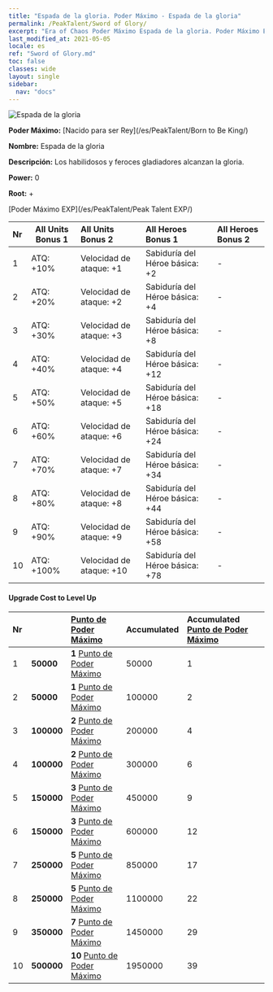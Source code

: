 ```yaml
---
title: "Espada de la gloria. Poder Máximo - Espada de la gloria"
permalink: /PeakTalent/Sword of Glory/
excerpt: "Era of Chaos Poder Máximo Espada de la gloria. Poder Máximo Espada de la gloria. Espada de la gloria"
last_modified_at: 2021-05-05
locale: es
ref: "Sword of Glory.md"
toc: false
classes: wide
layout: single
sidebar:
  nav: "docs"
---
```


  ![Espada de la gloria](/images/pt/talent_4201.png)

  **Poder Máximo:** [Nacido para ser Rey](/es/PeakTalent/Born to Be King/)

  **Nombre:** Espada de la gloria

  **Descripción:** Los habilidosos y feroces gladiadores alcanzan la gloria.

  **Power:** 0

  **Root:** +

  [Poder Máximo EXP](/es/PeakTalent/Peak Talent EXP/)

  | Nr | All Units Bonus 1 | All Units Bonus 2 | All Heroes Bonus 1 | All Heroes Bonus 2 |
  |:---|--------------|:-------------|:-------------|:-------------|
  | 1 | ATQ: +10% | Velocidad de ataque: +1 | Sabiduría del Héroe básica: +2 | - |
  | 2 | ATQ: +20% | Velocidad de ataque: +2 | Sabiduría del Héroe básica: +4 | - |
  | 3 | ATQ: +30% | Velocidad de ataque: +3 | Sabiduría del Héroe básica: +8 | - |
  | 4 | ATQ: +40% | Velocidad de ataque: +4 | Sabiduría del Héroe básica: +12 | - |
  | 5 | ATQ: +50% | Velocidad de ataque: +5 | Sabiduría del Héroe básica: +18 | - |
  | 6 | ATQ: +60% | Velocidad de ataque: +6 | Sabiduría del Héroe básica: +24 | - |
  | 7 | ATQ: +70% | Velocidad de ataque: +7 | Sabiduría del Héroe básica: +34 | - |
  | 8 | ATQ: +80% | Velocidad de ataque: +8 | Sabiduría del Héroe básica: +44 | - |
  | 9 | ATQ: +90% | Velocidad de ataque: +9 | Sabiduría del Héroe básica: +58 | - |
  | 10 | ATQ: +100% | Velocidad de ataque: +10 | Sabiduría del Héroe básica: +78 | - |


#### Upgrade Cost to Level Up

  | Nr | <i class="fas fa-coins"/> | [Punto de Poder Máximo](/ItemsES/con_934/) | Accumulated <i class="fas fa-coins"/> | Accumulated [Punto de Poder Máximo](/ItemsES/con_934/) |
  |:---|--------------|:-------------|:-------------|:-------------|
  | 1 | **50000** | **1** [Punto de Poder Máximo](/ItemsES/con_934/) | 50000 | 1 |
  | 2 | **50000** | **1** [Punto de Poder Máximo](/ItemsES/con_934/) | 100000 | 2 |
  | 3 | **100000** | **2** [Punto de Poder Máximo](/ItemsES/con_934/) | 200000 | 4 |
  | 4 | **100000** | **2** [Punto de Poder Máximo](/ItemsES/con_934/) | 300000 | 6 |
  | 5 | **150000** | **3** [Punto de Poder Máximo](/ItemsES/con_934/) | 450000 | 9 |
  | 6 | **150000** | **3** [Punto de Poder Máximo](/ItemsES/con_934/) | 600000 | 12 |
  | 7 | **250000** | **5** [Punto de Poder Máximo](/ItemsES/con_934/) | 850000 | 17 |
  | 8 | **250000** | **5** [Punto de Poder Máximo](/ItemsES/con_934/) | 1100000 | 22 |
  | 9 | **350000** | **7** [Punto de Poder Máximo](/ItemsES/con_934/) | 1450000 | 29 |
  | 10 | **500000** | **10** [Punto de Poder Máximo](/ItemsES/con_934/) | 1950000 | 39 |
